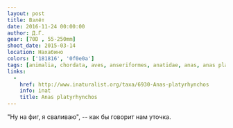 ```yaml
---
layout: post
title: Взлёт
date: 2016-11-24 00:00:00
author: Д.Г.
gear: [70D , 55-250mm]
shoot_date: 2015-03-14
location: Нахабино
colors: ['181816', '0f0e0a']
tags: [animalia, chordata, aves, anseriformes, anatidae, anas, anas platyrhynchos]
links:
  -
    href: http://www.inaturalist.org/taxa/6930-Anas-platyrhynchos
    info: inat
    title: Anas platyrhynchos
---
```


"Ну на фиг, я сваливаю", -- как бы говорит нам уточка.
